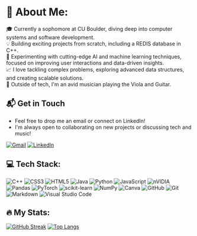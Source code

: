 # :wave: About Me:
🎓 Currently a sophomore at CU Boulder, diving deep into computer systems and software development.<br>
💡 Building exciting projects from scratch, including a REDIS database in C++.<br>
🤖 Experimenting with cutting-edge AI and machine learning techniques, focused on improving user interactions and data-driven insights.<br>
📈 I love tackling complex problems, exploring advanced data structures, and creating scalable solutions.<br>
🎸 Outside of tech, I'm an avid musician playing the Viola and Guitar.<br>

## 📬 Get in Touch
- Feel free to drop me an email or connect on LinkedIn!
- I'm always open to collaborating on new projects or discussing tech and music!

[![Gmail](https://img.shields.io/badge/Gmail-D14836?style=for-the-badge&logo=gmail&logoColor=white)](mailto:tatecharboneau@gmail.com)
[![LinkedIn](https://img.shields.io/badge/linkedin-%230077B5.svg?style=for-the-badge&logo=linkedin&logoColor=white)](https://www.linkedin.com/in/tatecharboneau/)

## 💻 Tech Stack:
![C++](https://img.shields.io/badge/c++-%2300599C.svg?style=for-the-badge&logo=c%2B%2B&logoColor=white)
![CSS3](https://img.shields.io/badge/css3-%231572B6.svg?style=for-the-badge&logo=css3&logoColor=white)
![HTML5](https://img.shields.io/badge/html5-%23E34F26.svg?style=for-the-badge&logo=html5&logoColor=white)
![Java](https://img.shields.io/badge/java-%23ED8B00.svg?style=for-the-badge&logo=openjdk&logoColor=white)
![Python](https://img.shields.io/badge/python-3670A0?style=for-the-badge&logo=python&logoColor=ffdd54)
![JavaScript](https://img.shields.io/badge/javascript-%23323330.svg?style=for-the-badge&logo=javascript&logoColor=%23F7DF1E)
![nVIDIA](https://img.shields.io/badge/cuda-000000.svg?style=for-the-badge&logo=nVIDIA&logoColor=green)
![Pandas](https://img.shields.io/badge/pandas-%23150458.svg?style=for-the-badge&logo=pandas&logoColor=white)
![PyTorch](https://img.shields.io/badge/PyTorch-%23EE4C2C.svg?style=for-the-badge&logo=PyTorch&logoColor=white)
![scikit-learn](https://img.shields.io/badge/scikit--learn-%23F7931E.svg?style=for-the-badge&logo=scikit-learn&logoColor=white)
![NumPy](https://img.shields.io/badge/numpy-%23013243.svg?style=for-the-badge&logo=numpy&logoColor=white)
![Canva](https://img.shields.io/badge/Canva-%2300C4CC.svg?style=for-the-badge&logo=Canva&logoColor=white)
![GitHub](https://img.shields.io/badge/github-%23121011.svg?style=for-the-badge&logo=github&logoColor=white)
![Git](https://img.shields.io/badge/git-%23F05033.svg?style=for-the-badge&logo=git&logoColor=white)
![Markdown](https://img.shields.io/badge/markdown-%23000000.svg?style=for-the-badge&logo=markdown&logoColor=white)
![Visual Studio Code](https://img.shields.io/badge/Visual%20Studio%20Code-0078d7.svg?style=for-the-badge&logo=visual-studio-code&logoColor=white)

## :fire: My Stats:

[![GitHub Streak](https://streak-stats.demolab.com?user=TateCharboneau&theme=dark&card_height=215&card_width=490)](https://git.io/streak-stats)
[![Top Langs](https://github-readme-stats.vercel.app/api/top-langs/?username=TateCharboneau&layout=donut&theme=dark)](https://github.com/anuraghazra/github-readme-stats)


